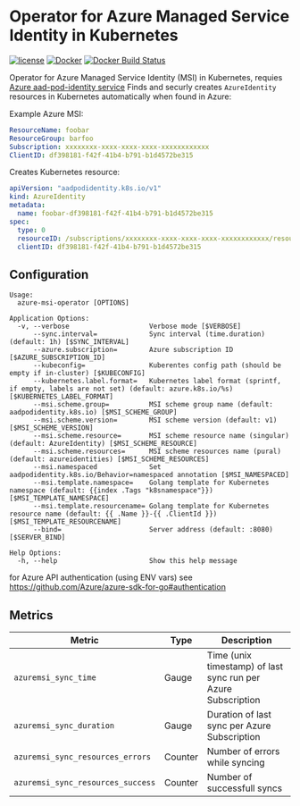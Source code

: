 Operator for Azure Managed Service Identity in Kubernetes
=========================================================

[![license](https://img.shields.io/github/license/webdevops/azure-msi-operator.svg)](https://github.com/webdevops/azure-msi-operator/blob/master/LICENSE)
[![Docker](https://img.shields.io/badge/docker-webdevops%2Fazure--msi--operator-blue.svg?longCache=true&style=flat&logo=docker)](https://hub.docker.com/r/webdevops/azure-msi-operator/)
[![Docker Build Status](https://img.shields.io/docker/build/webdevops/azure-msi-operator.svg)](https://hub.docker.com/r/webdevops/azure-msi-operator/)

Operator for Azure Managed Service Identity (MSI) in Kubernetes, requies [Azure aad-pod-identity service](https://github.com/Azure/aad-pod-identity)
Finds and securly creates `AzureIdentity` resources in Kubernetes automatically when found in Azure:

Example Azure MSI:
```yaml
ResourceName: foobar
ResourceGroup: barfoo
Subscription: xxxxxxxx-xxxx-xxxx-xxxx-xxxxxxxxxxxx
ClientID: df398181-f42f-41b4-b791-b1d4572be315

```

Creates Kubernetes resource:
```yaml
apiVersion: "aadpodidentity.k8s.io/v1"
kind: AzureIdentity
metadata:
  name: foobar-df398181-f42f-41b4-b791-b1d4572be315
spec:
  type: 0
  resourceID: /subscriptions/xxxxxxxx-xxxx-xxxx-xxxx-xxxxxxxxxxxx/resourcegroups/barfoo/providers/Microsoft.ManagedIdentity/userAssignedIdentities/foobar
  clientID: df398181-f42f-41b4-b791-b1d4572be315
```

Configuration
-------------

```
Usage:
  azure-msi-operator [OPTIONS]

Application Options:
  -v, --verbose                    Verbose mode [$VERBOSE]
      --sync.interval=             Sync interval (time.duration) (default: 1h) [$SYNC_INTERVAL]
      --azure.subscription=        Azure subscription ID [$AZURE_SUBSCRIPTION_ID]
      --kubeconfig=                Kuberentes config path (should be empty if in-cluster) [$KUBECONFIG]
      --kubernetes.label.format=   Kubernetes label format (sprintf, if empty, labels are not set) (default: azure.k8s.io/%s) [$KUBERNETES_LABEL_FORMAT]
      --msi.scheme.group=          MSI scheme group name (default: aadpodidentity.k8s.io) [$MSI_SCHEME_GROUP]
      --msi.scheme.version=        MSI scheme version (default: v1) [$MSI_SCHEME_VERSION]
      --msi.scheme.resource=       MSI scheme resource name (singular) (default: AzureIdentity) [$MSI_SCHEME_RESOURCE]
      --msi.scheme.resources=      MSI scheme resources name (pural) (default: azureidentities) [$MSI_SCHEME_RESOURCES]
      --msi.namespaced             Set aadpodidentity.k8s.io/Behavior=namespaced annotation [$MSI_NAMESPACED]
      --msi.template.namespace=    Golang template for Kubernetes namespace (default: {{index .Tags "k8snamespace"}}) [$MSI_TEMPLATE_NAMESPACE]
      --msi.template.resourcename= Golang template for Kubernetes resource name (default: {{ .Name }}-{{ .ClientId }}) [$MSI_TEMPLATE_RESOURCENAME]
      --bind=                      Server address (default: :8080) [$SERVER_BIND]

Help Options:
  -h, --help                       Show this help message
```

for Azure API authentication (using ENV vars) see https://github.com/Azure/azure-sdk-for-go#authentication


Metrics
-------

| Metric                                         | Type         | Description                                                                           |
|------------------------------------------------|--------------|---------------------------------------------------------------------------------------|
| `azuremsi_sync_time`                           | Gauge        | Time (unix timestamp) of last sync run per Azure Subscription                         |
| `azuremsi_sync_duration`                       | Gauge        | Duration of last sync per Azure Subscription                                          |
| `azuremsi_sync_resources_errors`               | Counter      | Number of errors while syncing                                                        |
| `azuremsi_sync_resources_success`              | Counter      | Number of successfull syncs                                                           |

